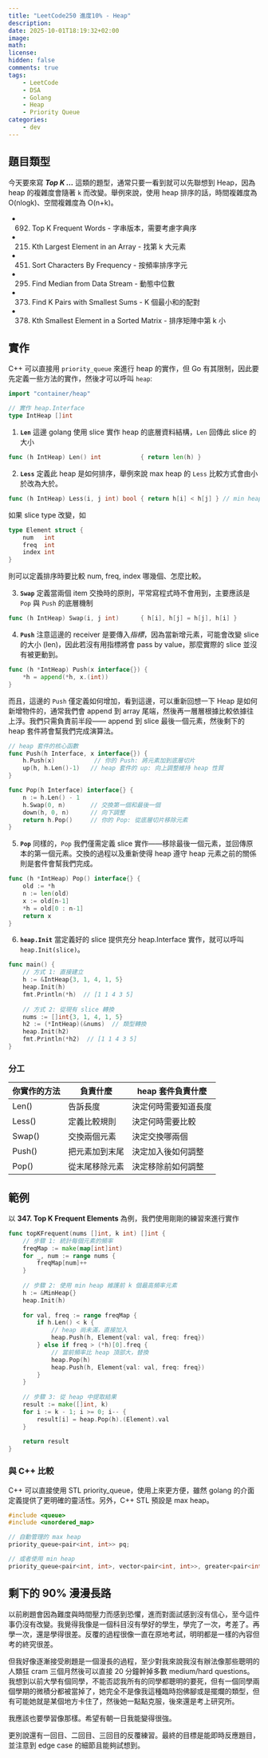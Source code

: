```yaml
---
title: "LeetCode250 進度10% - Heap"
description: 
date: 2025-10-01T18:19:32+02:00
image:
math: 
license: 
hidden: false
comments: true
tags:
    - LeetCode
    - DSA
    - Golang
    - Heap
    - Priority Queue
categories:
    - dev
---
```


## 題目類型
今天要來寫 ***Top K ...*** 這類的題型，通常只要一看到就可以先聯想到 Heap，因為 heap 的複雜度會隨著 `k` 而改變。舉例來說，使用 heap 排序的話，時間複雜度為 O(nlogk)、空間複雜度為 O(n+k)。

- 692. Top K Frequent Words - 字串版本，需要考慮字典序
- 215. Kth Largest Element in an Array - 找第 k 大元素
- 451. Sort Characters By Frequency - 按頻率排序字元
- 295. Find Median from Data Stream - 動態中位數
- 373. Find K Pairs with Smallest Sums - K 個最小和的配對
- 378. Kth Smallest Element in a Sorted Matrix - 排序矩陣中第 k 小

## 實作
C++ 可以直接用 `priority_queue` 來進行 heap 的實作，但 Go 有其限制，因此要先定義一些方法的實作，然後才可以呼叫 `heap`:

```go
import "container/heap"

// 實作 heap.Interface
type IntHeap []int
```

1. **`Len`**
這邊 golang 使用 slice 實作 heap 的底層資料結構，`Len` 回傳此 slice 的大小

```go
func (h IntHeap) Len() int           { return len(h) }
```

2. **`Less`**
定義此 heap 是如何排序，舉例來說 max heap 的 `Less` 比較方式會由小於改為大於。

```go
func (h IntHeap) Less(i, j int) bool { return h[i] < h[j] } // min heap
```

如果 slice type 改變，如

```go
type Element struct {
    num   int
    freq  int
    index int
}
```

則可以定義排序時要比較 num, freq, index 哪幾個、怎麼比較。

3. **`Swap`**
定義當兩個 item 交換時的原則，平常寫程式時不會用到，主要應該是 `Pop` 與 `Push` 的底層機制

```go
func (h IntHeap) Swap(i, j int)      { h[i], h[j] = h[j], h[i] }
```

4. **`Push`**
注意這邊的 receiver 是要傳入*指標*，因為當新增元素，可能會改變 slice 的大小 (len)，因此若沒有用指標將會 pass by value，那麼實際的 slice 並沒有被更動到。

```go
func (h *IntHeap) Push(x interface{}) {
    *h = append(*h, x.(int))
}
```

而且，這邊的 `Push` 僅定義如何增加，看到這邊，可以重新回想一下 Heap 是如何新增物件的，通常我們會 append 到 array 尾端，然後再一層層根據比較依據往上浮。我們只需負責前半段—— append 到 slice 最後一個元素，然後剩下的 heap 套件將會幫我們完成演算法。

```go
// heap 套件的核心函數
func Push(h Interface, x interface{}) {
    h.Push(x)           // 你的 Push: 將元素加到底層切片
    up(h, h.Len()-1)   // heap 套件的 up: 向上調整維持 heap 性質
}

func Pop(h Interface) interface{} {
    n := h.Len() - 1
    h.Swap(0, n)       // 交換第一個和最後一個
    down(h, 0, n)      // 向下調整
    return h.Pop()     // 你的 Pop: 從底層切片移除元素
}
```

5. **`Pop`**
同樣的，`Pop` 我們僅需定義 slice 實作——移除最後一個元素，並回傳原本的第一個元素。交換的過程以及重新使得 heap 遵守 heap 元素之前的關係則是套件會幫我們完成。

```go
func (h *IntHeap) Pop() interface{} {
    old := *h
    n := len(old)
    x := old[n-1]
    *h = old[0 : n-1]
    return x
}
```

6. **`heap.Init`**
當定義好的 slice 提供充分 heap.Interface 實作，就可以呼叫 `heap.Init(slice)`。

```go
func main() {
    // 方式 1: 直接建立
    h := &IntHeap{3, 1, 4, 1, 5}
    heap.Init(h)
    fmt.Println(*h)  // [1 1 4 3 5]
    
    // 方式 2: 從現有 slice 轉換
    nums := []int{3, 1, 4, 1, 5}
    h2 := (*IntHeap)(&nums)  // 類型轉換
    heap.Init(h2)
    fmt.Println(*h2)  // [1 1 4 3 5]
}
```

### 分工
| 你實作的方法 | 負責什麼 | heap 套件負責什麼 |
| ---------- | ------- | --------------- |
| Len()      | 告訴長度 |決定何時需要知道長度 |
| Less()     | 定義比較規則 | 決定何時需要比較 |
| Swap()     | 交換兩個元素 | 決定交換哪兩個 |
| Push()     | 把元素加到末尾 | 決定加入後如何調整 |
| Pop()      | 從末尾移除元素 | 決定移除前如何調整 |


## 範例
以 **347. Top K Frequent Elements** 為例，我們使用剛剛的練習來進行實作

```go
func topKFrequent(nums []int, k int) []int {
    // 步驟 1: 統計每個元素的頻率
    freqMap := make(map[int]int)
    for _, num := range nums {
        freqMap[num]++
    }
    
    // 步驟 2: 使用 min heap 維護前 k 個最高頻率元素
    h := &MinHeap{}
    heap.Init(h)
    
    for val, freq := range freqMap {
        if h.Len() < k {
            // heap 尚未滿，直接加入
            heap.Push(h, Element{val: val, freq: freq})
        } else if freq > (*h)[0].freq {
            // 當前頻率比 heap 頂部大，替換
            heap.Pop(h)
            heap.Push(h, Element{val: val, freq: freq})
        }
    }
    
    // 步驟 3: 從 heap 中提取結果
    result := make([]int, k)
    for i := k - 1; i >= 0; i-- {
        result[i] = heap.Pop(h).(Element).val
    }
    
    return result
}
```

### 與 C++ 比較
C++ 可以直接使用 STL priority_queue，使用上來更方便，雖然 golang 的介面定義提供了更明確的靈活性。另外，C++ STL 預設是 max heap。

```cpp
#include <queue>
#include <unordered_map>

// 自動管理的 max heap
priority_queue<pair<int, int>> pq;

// 或者使用 min heap
priority_queue<pair<int, int>, vector<pair<int, int>>, greater<pair<int, int>>> minPq;
```

## 剩下的 90% 漫漫長路
以前刷題會因為難度與時間壓力而感到恐懼，進而對面試感到沒有信心，至今這件事仍沒有改變。我覺得我像是一個科目沒有學好的學生，學完了一次，考差了。再學一次，還是學得很差。反覆的過程很像一直在原地考試，明明都是一樣的內容但考的終究很差。

但我好像逐漸接受刷題是一個漫長的過程，至少對我來說我沒有辦法像那些聰明的人類狂 cram 三個月然後可以直接 20 分鐘幹掉多數 medium/hard questions。我想到以前大學有個同學，不能否認我所有的同學都聰明的要死，但有一個同學兩個學期的微積分都被當掉了，她完全不是像我這種臨時抱佛腳或是擺爛的類型，但有可能她就是某個地方卡住了，然後她一點點克服，後來還是考上研究所。

我應該也要學習像那樣。希望有朝一日我能變得很強。

更別說還有一回目、二回目、三回目的反覆練習。最終的目標是能即時反應題目，並注意到 edge case 的細節且能夠試想到。